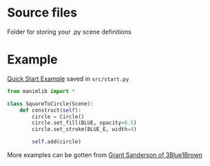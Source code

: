 # Source files
Folder for storing your .py scene definitions

# Example
[Quick Start Example](https://3b1b.github.io/manim/getting_started/quickstart.html) saved in ```src/start.py```

```py
from manimlib import *

class SquareToCircle(Scene):
    def construct(self):
        circle = Circle()
        circle.set_fill(BLUE, opacity=0.5)
        circle.set_stroke(BLUE_E, width=4)

        self.add(circle)
```

More examples can be gotten from [Grant Sanderson of 3Blue1Brown](https://github.com/3b1b/videos)